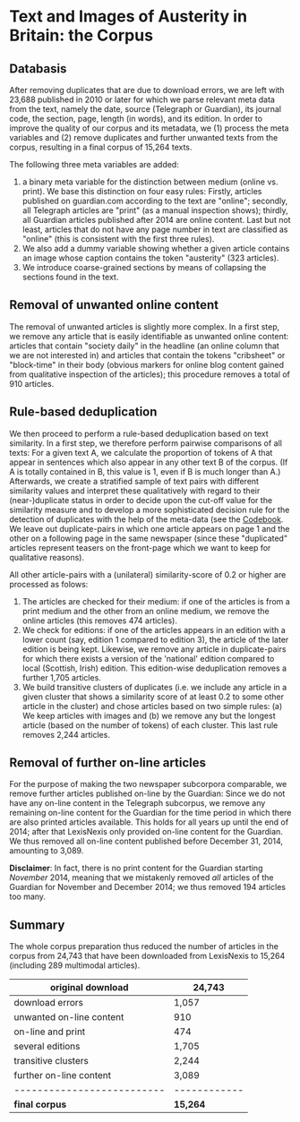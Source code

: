 # Text and Images of Austerity in Britain: the Corpus

## Databasis
After removing duplicates that are due to download errors, we are left
with 23,688 published in 2010 or later for which we parse relevant
meta data from the text, namely the date, source (Telegraph or
Guardian), its journal code, the section, page, length (in words), and
its edition. In order to improve the quality of our corpus and its
metadata, we (1) process the meta variables and (2) remove duplicates
and further unwanted texts from the corpus, resulting in a final
corpus of 15,264 texts.

The following three meta variables are added:
1. a binary meta variable for the distinction between medium (online
   vs. print). We base this distinction on four easy rules: Firstly,
   articles published on guardian.com according to the text are
   "online"; secondly, all Telegraph articles are "print" (as a manual
   inspection shows); thirdly, all Guardian articles published after
   2014 are online content. Last but not least, articles that do not
   have any page number in text are classified as "online" (this is
   consistent with the first three rules).
2. We also add a dummy variable showing whether a given article
   contains an image whose caption contains the token "austerity" (323
   articles).
3. We introduce coarse-grained sections by means of collapsing the
   sections found in the text.

## Removal of unwanted online content
The removal of unwanted articles is slightly more complex. In a first
step, we remove any article that is easily identifiable as unwanted
online content: articles that contain "society daily" in the headline
(an online column that we are not interested in) and articles that
contain the tokens "cribsheet" or "block-time" in their body (obvious
markers for online blog content gained from qualitative inspection of
the articles); this procedure removes a total of 910 articles.

## Rule-based deduplication
We then proceed to perform a rule-based deduplication based on text
similarity. In a first step, we therefore perform pairwise comparisons
of all texts: For a given text A, we calculate the proportion of
tokens of A that appear in sentences which also appear in any other
text B of the corpus. (If A is totally contained in B, this value is
1, even if B is much longer than A.) Afterwards, we create a
stratified sample of text pairs with different similarity values and
interpret these qualitatively with regard to their (near-)duplicate
status in order to decide upon the cut-off value for the similarity
measure and to develop a more sophisticated decision rule for the
detection of duplicates with the help of the meta-data (see the
[Codebook](codebook.md). We leave out duplicate-pairs in which one
article appears on page 1 and the other on a following page in the
same newspaper (since these "duplicated" articles represent teasers on
the front-page which we want to keep for qualitative reasons).

All other article-pairs with a (unilateral) similarity-score of 0.2 or
higher are processed as folows:
1. The articles are checked for their medium: if one of the articles
   is from a print medium and the other from an online medium, we
   remove the online articles (this removes 474 articles).
2. We check for editions: if one of the articles appears in an edition
   with a lower count (say, edition 1 compared to edition 3), the
   article of the later edition is being kept. Likewise, we remove any
   article in duplicate-pairs for which there exists a version of the
   'national' edition compared to local (Scottish, Irish)
   edition. This edition-wise deduplication removes a further 1,705
   articles.
3. We build transitive clusters of duplicates (i.e. we include any
   article in a given cluster that shows a similarity score of at
   least 0.2 to some other article in the cluster) and chose articles
   based on two simple rules: (a) We keep articles with images and (b)
   we remove any but the longest article (based on the number of
   tokens) of each cluster. This last rule removes 2,244 articles.

## Removal of further on-line articles
For the purpose of making the two newspaper subcorpora comparable, we
remove further articles published on-line by the Guardian: Since we do
not have any on-line content in the Telegraph subcorpus, we remove any
remaining on-line content for the Guardian for the time period in
which there are also printed articles available. This holds for all
years up until the end of 2014; after that LexisNexis only provided
on-line content for the Guardian. We thus removed all on-line content
published before December 31, 2014, amounting to 3,089.

**Disclaimer**: In fact, there is no print content for the Guardian
starting _November_ 2014, meaning that we mistakenly removed _all_
articles of the Guardian for November and December 2014; we thus
removed 194 articles too many.

## Summary
The whole corpus preparation thus reduced the number of articles in
the corpus from 24,743 that have been downloaded from LexisNexis to
15,264 (including 289 multimodal articles).

| original download        | 24,743     |
|--------------------------|------------|
| download errors          | 1,057      |
| unwanted on-line content | 910        |
| on-line and print        | 474        |
| several editions         | 1,705      |
| transitive clusters      | 2,244      |
| further on-line content  | 3,089      |
|--------------------------|------------|
| **final corpus**         | **15,264** |
